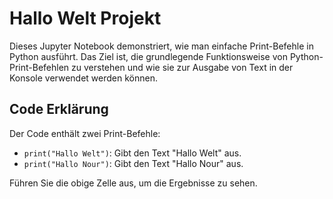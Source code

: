 # Hallo Welt Projekt

Dieses Jupyter Notebook demonstriert, wie man einfache Print-Befehle in Python ausführt. Das Ziel ist, die grundlegende Funktionsweise von Python-Print-Befehlen zu verstehen und wie sie zur Ausgabe von Text in der Konsole verwendet werden können.

## Code Erklärung

Der Code enthält zwei Print-Befehle:
- `print("Hallo Welt")`: Gibt den Text "Hallo Welt" aus.
- `print("Hallo Nour")`: Gibt den Text "Hallo Nour" aus.

Führen Sie die obige Zelle aus, um die Ergebnisse zu sehen.
